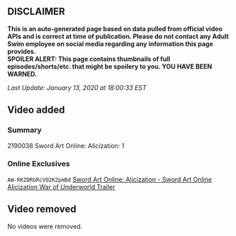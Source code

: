 ## DISCLAIMER
**This is an auto-generated page based on data pulled from official video APIs and is correct at time of publication. Please do not contact any Adult Swim employee on social media regarding any information this page provides.**  
**SPOILER ALERT: This page contains thumbnails of full episodes/shorts/etc. that might be spoilery to you. YOU HAVE BEEN WARNED.**  

_Last Update: January 13, 2020 at 18:00:33 EST_
## Video added
### Summary
2190038 Sword Art Online: Alicization: 1  
### Online Exclusives
`AW-RKZDRGRcVO2K2pmBd` [Sword Art Online: Alicization - Sword Art Online Alicization War of Underworld Trailer](https://www.adultswim.com/videos/sword-art-online-alicization/sword-art-online-alicization-war-of-underworld-trailer)  
## Video removed
No videos were removed.  
